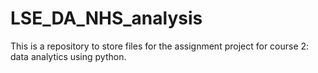 # LSE_DA_NHS_analysis
This is a repository to store files for the assignment project for course 2: data analytics using python. 
